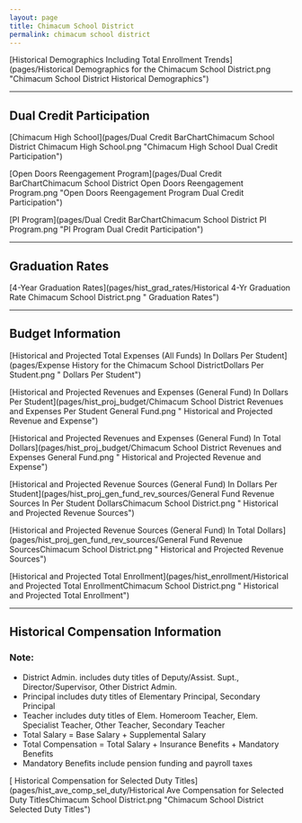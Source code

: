 ```yaml
---
layout: page
title: Chimacum School District
permalink: chimacum school district
---
```



[Historical Demographics Including Total Enrollment Trends](pages/Historical Demographics for the Chimacum School District.png "Chimacum School District Historical Demographics")

___

## Dual Credit Participation

[Chimacum High School](pages/Dual Credit BarChartChimacum School District Chimacum High School.png "Chimacum High School Dual Credit Participation")

[Open Doors Reengagement Program](pages/Dual Credit BarChartChimacum School District Open Doors Reengagement Program.png "Open Doors Reengagement Program Dual Credit Participation")

[PI Program](pages/Dual Credit BarChartChimacum School District PI Program.png "PI Program Dual Credit Participation")


___

## Graduation Rates

[4-Year Graduation Rates](pages/hist_grad_rates/Historical 4-Yr Graduation Rate Chimacum School District.png " Graduation Rates")


___

## Budget Information

[Historical and Projected Total Expenses (All Funds) In Dollars Per Student](pages/Expense History for the Chimacum School DistrictDollars Per Student.png " Dollars Per Student")

[Historical and Projected Revenues and Expenses (General Fund) In Dollars Per Student](pages/hist_proj_budget/Chimacum School District Revenues and Expenses Per Student General Fund.png " Historical and Projected Revenue and Expense")

[Historical and Projected Revenues and Expenses (General Fund) In Total Dollars](pages/hist_proj_budget/Chimacum School District Revenues and Expenses General Fund.png " Historical and Projected Revenue and Expense")

[Historical and Projected Revenue Sources (General Fund) In Dollars Per Student](pages/hist_proj_gen_fund_rev_sources/General Fund Revenue Sources In Per Student DollarsChimacum School District.png " Historical and Projected Revenue Sources")

[Historical and Projected Revenue Sources (General Fund) In Total Dollars](pages/hist_proj_gen_fund_rev_sources/General Fund Revenue SourcesChimacum School District.png " Historical and Projected Revenue Sources")

[Historical and Projected Total Enrollment](pages/hist_enrollment/Historical and Projected Total EnrollmentChimacum School District.png " Historical and Projected Total Enrollment")


___

## Historical Compensation Information
### Note:
- District Admin. includes duty titles of Deputy/Assist. Supt., Director/Supervisor, Other District Admin.
- Principal includes duty titles of Elementary Principal, Secondary Principal
- Teacher includes duty titles of Elem. Homeroom Teacher, Elem. Specialist Teacher, Other Teacher, Secondary Teacher
- Total Salary = Base Salary + Supplemental Salary
- Total Compensation = Total Salary + Insurance Benefits + Mandatory Benefits
- Mandatory Benefits include pension funding and payroll taxes

[ Historical Compensation for Selected Duty Titles](pages/hist_ave_comp_sel_duty/Historical Ave Compensation for Selected Duty TitlesChimacum School District.png "Chimacum School District Selected Duty Titles")

